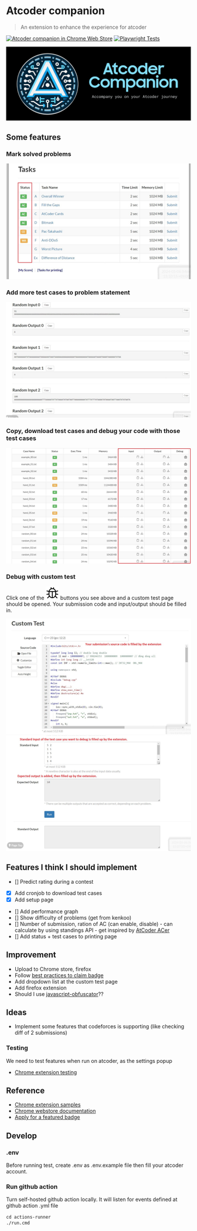 # Atcoder companion
> An extension to enhance the experience for atcoder

[![Atcoder companion in Chrome Web Store](https://storage.googleapis.com/web-dev-uploads/image/WlD8wC6g8khYWPJUsQceQkhXSlv1/tbyBjqi7Zu733AAKA5n4.png 'Available in the Chrome Web Store')](https://chromewebstore.google.com/detail/atcoder-companion/bflhekmjlbpdlibcmojpikplaldgceec) [![Playwright Tests](https://github.com/conlacda/useful-atcoder/actions/workflows/playwright.yml/badge.svg)](https://github.com/conlacda/useful-atcoder/actions/workflows/playwright.yml) 

![marquee image](images/Atcoder%20Companion_1400x560.png)

## Some features
### Mark solved problems
![mark-solved-problems.png](images/mark-solved-problems.png)

### Add more test cases to problem statement
![add-test-cases.png](images/add-test-cases.png)

### Copy, download test cases and debug your code with those test cases
![copy-download-debug.png](images/copy-download-debug.png)

### Debug with custom test
Click one of the ![](images/bug.svg) buttons you see above and a custom test page should be opened. Your submission code and input/output should be filled in.

![custom-page-source-code.png](images/custom-page-source-code.png)
![custom-page-in-out.png](images/custom-page-in-out.png)

## Features I think I should implement
* [] Predict rating during a contest
* [x] Add cronjob to download test cases
* [x] Add setup page
* [] Add performance graph
* [] Show difficulty of problems (get from kenkoo)
* [] Number of submission, ration of AC (can enable, disable) - can calculate by using standings API - get inspired by [AtCoder ACer](https://chromewebstore.google.com/detail/atcoder-acer/pmdfjdiiiacncpgmjmeicdoidkaadjde)
* [] Add status + test cases to printing page

## Improvement
* Upload to Chrome store, firefox
* Follow [best practices to claim badge](https://support.google.com/chrome_webstore/answer/1050673?hl=en&visit_id=638494791511429235-3837272215&p=cws_badges&rd=1#cws_badges&zippy=%2Cunderstand-chrome-web-store-badges)
* Add dropdown list at the custom test page
* Add firefox extension
* Should I use [javascript-obfuscator](https://github.com/javascript-obfuscator/javascript-obfuscator)??

## Ideas
* Implement some features that codeforces is supporting (like checking diff of 2 submissions)

### Testing
We need to test features when run on atcoder, as the settings popup
* [Chrome extension testing](https://developer.chrome.com/docs/extensions/how-to/test/end-to-end-testing)

## Reference
* [Chrome extension samples](https://github.com/GoogleChrome/chrome-extensions-samples/tree/main/api-samples/alarms)
* [Chrome webstore documentation](https://developer.chrome.com/docs/webstore/)
* [Apply for a featured badge](https://support.google.com/chrome_webstore/contact/one_stop_support?hl=en)

## Develop
### .env
Before running test, create .env as .env.example file then fill your atcoder account.

### Run github action
Turn self-hosted github action locally. It will listen for events defined at github action .yml file
```shell
cd actions-runner
./run.cmd
```
